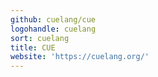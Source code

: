 ```yaml
---
github: cuelang/cue
logohandle: cuelang
sort: cuelang
title: CUE
website: 'https://cuelang.org/'
---
```

